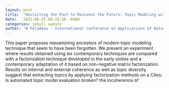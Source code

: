 ```yaml
---
layout: post
title:  "Revisiting the Past to Reinvent the Future: Topic Modeling with Single Mode Factorization"
date:   2022-06-25 08:25:58 -0400
categories: jekyll update
author: "N Peladeau - International Conference on Applications of Natural , 2022"
---
```

This paper proposes reexamining ancestors of modern topic modeling technique that seem to have been forgotten. We present an experiment where results obtained using six contemporary techniques are compared with a factorization technique developed in the early sixties and a contemporary adaptation of it based on non-negative matrix factorization. Results on internal and external coherence as well as topic diversity suggest that extracting topics by applying factorization methods on a  Cites: Is automated topic model evaluation broken? the incoherence of